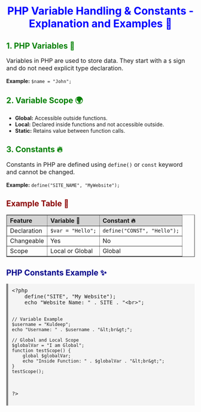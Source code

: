 <h1 style="color: blue; text-align: center;">PHP Variable Handling & Constants - Explanation and Examples 🚀</h1>

<h2 style="color: green;">1. PHP Variables 📝</h2>
<p style="font-size: 16px;">Variables in PHP are used to store data. They start with a <code>$</code> sign and do not need explicit type declaration.</p>
<p><b>Example:</b> <code>$name = "John";</code></p>

<h2 style="color: green;">2. Variable Scope 🌍</h2>
<ul>
    <li><b>Global:</b> Accessible outside functions.</li>
    <li><b>Local:</b> Declared inside functions and not accessible outside.</li>
    <li><b>Static:</b> Retains value between function calls.</li>
</ul>

<h2 style="color: green;">3. Constants 🔥</h2>
<p style="font-size: 16px;">Constants in PHP are defined using <code>define()</code> or <code>const</code> keyword and cannot be changed.</p>
<p><b>Example:</b> <code>define("SITE_NAME", "MyWebsite");</code></p>

<h2 style="color: darkred;">Example Table 📖</h2>
<table border="1" cellpadding="10" cellspacing="0" style="border-collapse: collapse; text-align: left; width: 100%;">
    <tr style="background-color: lightgray;">
        <th>Feature</th>
        <th>Variable 📝</th>
        <th>Constant 🔥</th>
    </tr>
    <tr>
        <td>Declaration</td>
        <td><code>$var = "Hello";</code></td>
        <td><code>define("CONST", "Hello");</code></td>
    </tr>
    <tr>
        <td>Changeable</td>
        <td>Yes</td>
        <td>No</td>
    </tr>
    <tr>
        <td>Scope</td>
        <td>Local or Global</td>
        <td>Global</td>
    </tr>
</table>

<h2 style="color: darkblue;">PHP Constants Example ✨</h2>
<pre style="background-color: #f4f4f4; padding: 10px; border-left: 5px solid gray;">
&lt;?php
    define("SITE", "My Website");
    echo "Website Name: " . SITE . "&lt;br&gt;";
    
    // Variable Example
    $username = "Kuldeep";
    echo "Username: " . $username . "&lt;br&gt;";

    // Global and Local Scope
    $globalVar = "I am Global";
    function testScope() {
        global $globalVar;
        echo "Inside Function: " . $globalVar . "&lt;br&gt;";
    }
    testScope();
?&gt;
</pre>

